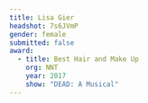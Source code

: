 ```yaml
---
title: Lisa Gier
headshot: 7s6JVmP
gender: female
submitted: false
award:
  - title: Best Hair and Make Up
    org: NNT
    year: 2017 
    show: "DEAD: A Musical"
---
```

